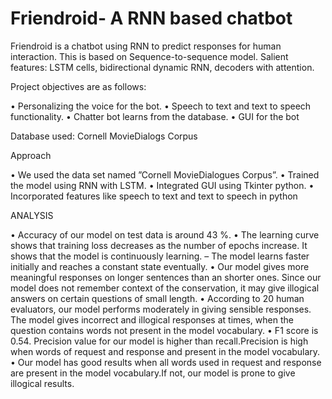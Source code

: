 # Friendroid- A RNN based chatbot

Friendroid is a chatbot using RNN to predict responses for human interaction. This is based on Sequence-to-sequence model. Salient features: LSTM cells, bidirectional dynamic RNN, decoders with attention.

Project objectives are as follows:

• Personalizing the voice for the bot.
• Speech to text and text to speech functionality.
• Chatter bot learns from the database.
• GUI for the bot

Database used: Cornell MovieDialogs Corpus

Approach

• We used the data set named ”Cornell MovieDialogues
Corpus”.
• Trained the model using RNN with LSTM.
• Integrated GUI using Tkinter python.
• Incorporated features like speech to text and text to
speech in python

ANALYSIS

• Accuracy of our model on test data is around 43 %.
• The learning curve shows that training loss decreases as
the number of epochs increase. It shows that the model
is continuously learning.
– The model learns faster initially and reaches a constant state eventually.
• Our model gives more meaningful responses on longer
sentences than an shorter ones. Since our model does
not remember context of the conservation, it may give
illogical answers on certain questions of small length.
• According to 20 human evaluators, our model performs
moderately in giving sensible responses. The model gives
incorrect and illogical responses at times, when the question contains words not present in the model vocabulary.
• F1 score is 0.54. Precision value for our model is higher
than recall.Precision is high when words of request and
response and present in the model vocabulary.
• Our model has good results when all words used in request and response are present in the model vocabulary.If
not, our model is prone to give illogical results.
